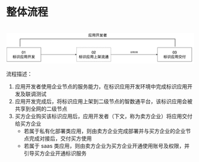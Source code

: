 # 整体流程

<center><img src="./images/overview.jpg" style="margin-top: 20px"/></center>

流程描述：

1. 应用开发者使用企业节点的服务能力，在标识应用开发环境中完成标识应用开发及联调测试
2. 应用开发完成后，将标识应用上架到二级节点的智数通平台，该标识应用会被共享到全网的二级节点
3. 买方企业购买该标识应用后，应用开发者（下文，称为卖方企业）将应用交付给买方企业
   - 若属于私有化部署类应用，则由卖方企业完成部署并与买方企业的企业节点完成对接后，交付买方使用
   - 若属于 saas 类应用，则由卖方企业为买方企业开通使用账号及权限，并引导买方企业开通标识服务
